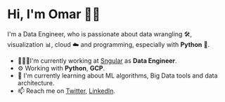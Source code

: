 # Hi, I'm Omar 👋🏼

I'm a Data Engineer, who is passionate about data wrangling 🛠, visualization 📊, cloud ☁️ and programming, especially with **Python** 🐍.

*   👨🏽‍💻I'm currently working at [Sngular](https://www.sngular.com/) as **Data Engineer**.
*   ⚙️ Working with **Python**, **GCP**.
*   📖 I'm currently learning about ML algorithms, Big Data tools and data architecture.
*   📫 Reach me on [Twitter](https://twitter.com/beejeke), [LinkedIn](https://www.linkedin.com/in/omarmendo/).
